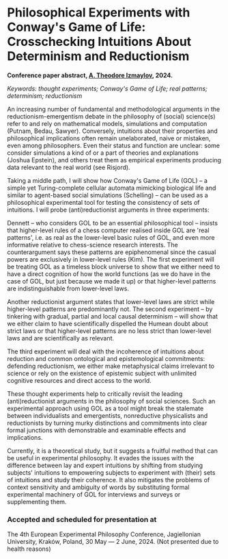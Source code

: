 # Philosophical Experiments with Conway's Game of Life: Crosschecking Intuitions About Determinism and Reductionism

**Conference paper abstract, [A. Theodore Izmaylov](https://theodoreizmaylov.com/), 2024.**

*Keywords: thought experiments; Conway's Game of Life; real patterns; determinism; reductionism*

An increasing number of fundamental and methodological arguments in the reductionism-emergentism debate in the philosophy of (social) science(s) refer to and rely on mathematical models, simulations and computation (Putnam, Bedau, Sawyer). Conversely, intuitions about their properties and philosophical implications often remain unelaborated, naive or mistaken, even among philosophers. Even their status and function are unclear: some consider simulations a kind of or a part of theories and explanations (Joshua Epstein), and others treat them as empirical experiments producing data relevant to the real world (see Risjord).

Taking a middle path, I will show how Conway's Game of Life (GOL) – a simple yet Turing-complete cellular automata mimicking biological life and similar to agent-based social simulations (Schelling) – can be used as a philosophical experimental tool for testing the consistency of sets of intuitions. I will probe (anti)reductionist arguments in three experiments:

Dennett – who considers GOL to be an essential philosophical tool – insists that higher-level rules of a chess computer realised inside GOL are 'real patterns', i.e. as real as the lower-level basic rules of GOL, and even more informative relative to chess-science research interests. The counterargument says these patterns are epiphenomenal since the casual powers are exclusively in lower-level rules (Kim). The first experiment will be treating GOL as a timeless block universe to show that we either need to have a direct cognition of how the world functions (as we do have in the case of GOL, but just because we made it up) or that higher-level patterns are indistinguishable from lower-level laws.

Another reductionist argument states that lower-level laws are strict while higher-level patterns are predominantly not. The second experiment – by tinkering with gradual, partial and local causal determinism – will show that we either claim to have scientifically dispelled the Humean doubt about strict laws or that higher-level patterns are no less strict than lower-level laws and are scientifically as relevant.

The third experiment will deal with the incoherence of intuitions about reduction and common ontological and epistemological commitments: defending reductionism, we either make metaphysical claims irrelevant to science or rely on the existence of epistemic subject with unlimited cognitive resources and direct access to the world.

These thought experiments help to critically revisit the leading (anti)reductionist arguments in the philosophy of social sciences. Such an experimental approach using GOL as a tool might break the stalemate between individualists and emergentists, nonreductive physicalists and reductionists by turning murky distinctions and commitments into clear formal junctions with demonstrable and examinable effects and implications.

Currently, it is a theoretical study, but it suggests a fruitful method that can be useful in experimental philosophy. It evades the issues with the difference between lay and expert intuitions by shifting from studying subjects' intuitions to empowering subjects to experiment with (their) sets of intuitions and study their coherence. It also mitigates the problems of context sensitivity and ambiguity of words by substituting formal experimental machinery of GOL for interviews and surveys or supplementing them.

### Accepted and scheduled for presentation at

The 4th European Experimental Philosophy Conference, Jagiellonian University, Kraków, Poland, 30 May — 2 June, 2024. (Not presented due to health reasons)